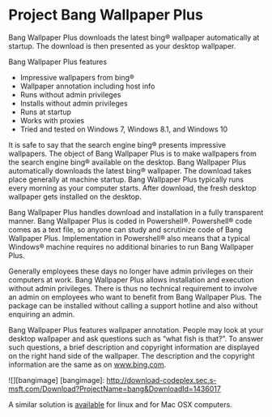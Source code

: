 # Project Bang Wallpaper Plus

<p>Bang Wallpaper Plus downloads the latest bing® wallpaper automatically at startup. The download is then presented as your desktop wallpaper.

<p>Bang Wallpaper Plus features</p>

<ul>
<li>  Impressive wallpapers from bing®</li>
<li>  Wallpaper annotation including host info </li>
<li>  Runs without admin privileges </li>
<li>  Installs without admin privileges </li>
<li>  Runs at startup </li>
<li>  Works with proxies </li>
<li>  Tried and tested on Windows 7, Windows 8.1, and Windows 10</li>
</ul>

<p>It is safe to say that the search engine bing® presents impressive wallpapers. The object of Bang Wallpaper Plus is to make wallpapers from the search engine bing® available on the desktop. Bang Wallpaper Plus automatically downloads the latest bing® wallpaper. The download takes place generally at machine startup. Bang Wallpaper Plus typically runs every morning as your computer starts. After download, the fresh desktop wallpaper gets installed on the desktop.</p>

<p>Bang Wallpaper Plus handles download and installation in a fully transparent manner. Bang Wallpaper Plus is coded in Powershell®. Powershell® code comes as a text file, so anyone can study and scrutinize code of Bang Wallpaper Plus. Implementation in Powershell® also means that a typical Windows® machine requires no additional binaries to run Bang Wallpaper Plus.</p>

<p>Generally employees these days no longer have admin privileges on their computers at work. Bang Wallpaper Plus allows installation and execution without admin privileges. There is thus no technical requirement to involve an admin on employees who want to benefit from Bang Wallpaper Plus. The package can be installed without calling a support hotline and also without enquiring an admin.</p>

<p>Bang Wallpaper Plus features wallpaper annotation. People may look at your desktop wallpaper and ask questions such as “what fish is that?”. To answer such questions, a brief description and copyright information are displayed on the right hand side of the wallpaper. The description and the copyright information are the same as on <a href="http://www.bing.com">www.bing.com</a>. </p>

![][bangimage]
[bangimage]: http://download-codeplex.sec.s-msft.com/Download?ProjectName=bang&DownloadId=1436017

<p>A similar solution is <a href="https://github.com/dzmanto/linux-bing-wallpaper">available</a> for linux and for Mac OSX computers. </p>
